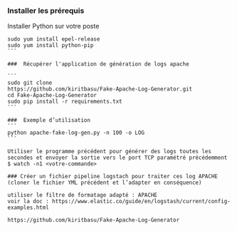 ### Installer les prérequis

Installer Python sur votre poste
````
sudo yum install epel-release
sudo yum install python-pip
```

###  Récupérer l'application de génération de logs apache 

```
sudo git clone
https://github.com/kiritbasu/Fake-Apache-Log-Generator.git
cd Fake-Apache-Log-Generator
sudo pip install -r requirements.txt
```

###  Exemple d’utilisation
```
python apache-fake-log-gen.py -n 100 -o LOG
```

Utiliser le programme précédent pour générer des logs toutes les secondes et envoyer la sortie vers le port TCP paramétré précédemment
$ watch -n1 <votre-commande>

### Créer un fichier pipeline logstach pour traiter ces log APACHE 
(cloner le fichier YML précédent et l’adapter en conséquence)

utiliser le filtre de formatage adapté : APACHE
voir la doc : https://www.elastic.co/guide/en/logstash/current/config-examples.html

https://github.com/kiritbasu/Fake-Apache-Log-Generator


